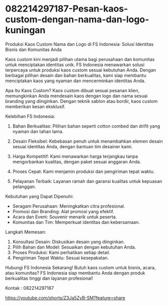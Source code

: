 # 082214297187-Pesan-kaos-custom-dengan-nama-dan-logo-kuningan
Produksi Kaos Custom Nama dan Logo di FS Indonesia: Solusi Identitas Bisnis dan Komunitas Anda

Kaos custom kini menjadi pilihan utama bagi perusahaan dan komunitas untuk menciptakan identitas unik. FS Indonesia menawarkan solusi terpercaya untuk produksi kaos custom sesuai kebutuhan Anda. Dengan berbagai pilihan desain dan bahan berkualitas, kami siap membantu menciptakan kaos yang nyaman dan mencerminkan identitas Anda.

Apa Itu Kaos Custom?
Kaos custom dibuat sesuai pesanan klien, memungkinkan Anda mendesain kaos dengan logo dan nama sesuai branding yang diinginkan. Dengan teknik sablon atau bordir, kaos custom memberikan kesan eksklusif.

Kelebihan FS Indonesia:

1. Bahan Berkualitas: Pilihan bahan seperti cotton combed dan drifit yang nyaman dan tahan lama.
   
2. Desain Fleksibel: Kebebasan penuh untuk menambahkan elemen desain sesuai identitas Anda, dengan bantuan tim desainer kami.

3. Harga Kompetitif: Kami menawarkan harga terjangkau tanpa mengorbankan kualitas, dengan paket sesuai anggaran Anda.

4. Proses Cepat: Kami menjamin produksi dan pengiriman tepat waktu.

5. Pelayanan Terbaik: Layanan ramah dan garansi kualitas untuk kepuasan pelanggan.

Kebutuhan yang Dapat Dipenuhi:
- Seragam Perusahaan: Meningkatkan citra profesional.
- Promosi dan Branding: Alat promosi yang efektif.
- Acara dan Event: Souvenir menarik untuk peserta.
- Komunitas dan Tim: Memperkuat identitas dan kebersamaan.

Langkah Memesan:
1. Konsultasi Desain: Diskusikan desain yang diinginkan.
2. Pilih Bahan dan Model: Sesuaikan dengan kebutuhan Anda.
3. Proses Produksi: Kami perhatikan setiap detail.
4. Pengiriman Tepat Waktu: Sesuai kesepakatan.

Hubungi FS Indonesia Sekarang!
Butuh kaos custom untuk bisnis, acara, atau komunitas? FS Indonesia siap membantu Anda dengan produk berkualitas tinggi dan layanan profesional!

Kontak : 082214297187

https://youtube.com/shorts/Z3Ja5ZyB-SM?feature=share
